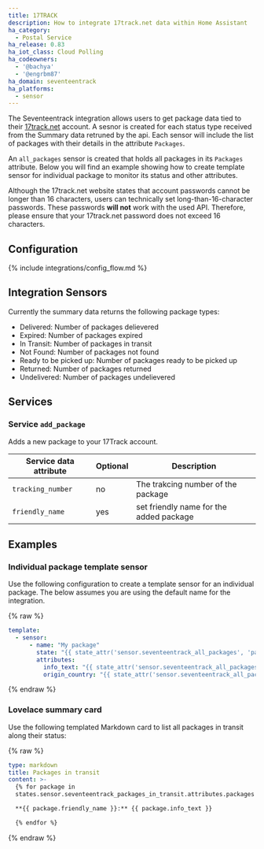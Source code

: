 ```yaml
---
title: 17TRACK
description: How to integrate 17track.net data within Home Assistant
ha_category:
  - Postal Service
ha_release: 0.83
ha_iot_class: Cloud Polling
ha_codeowners:
  - '@bachya'
  - '@engrbm87'
ha_domain: seventeentrack
ha_platforms:
  - sensor
---
```


The Seventeentrack integration allows users to get package data tied to their [17track.net](https://www.17track.net/en) account. A sesnor is created for each status type received from the Summary data retruned by the api. Each sensor will include the list of packages with their details in the attribute `Packages`. 

An `all_packages` sensor is created that holds all packages in its `Packages` attribute. Below you will find an example showing how to create template sensor for individual package to monitor its status and other attributes.

<div class='note warning'>

Although the 17track.net website states that account passwords cannot be longer than 16 characters, users can technically set long-than-16-character passwords. These passwords **will not** work with the used API. Therefore, please ensure that your 17track.net password does not exceed 16 characters.

</div>

## Configuration

{% include integrations/config_flow.md %}

## Integration Sensors

 Currently the summary data returns the following package types:

- Delivered: Number of packages delievered
- Expired: Number of packages expired
- In Transit: Number of packages in transit
- Not Found: Number of packages not found
- Ready to be picked up: Number of packages ready to be picked up
- Returned: Number of packages returned
- Undelivered: Number of packages undelievered

## Services

### Service `add_package`

Adds a new package to your 17Track account. 

| Service data attribute | Optional | Description |
| ---------------------- | -------- | ----------- |
| `tracking_number`    | no | The trakcing number of the package
| `friendly_name` | yes | set friendly name for the added package

## Examples

### Individual package template sensor

Use the following configuration to create a template sensor for an individual package. The below assumes you are using the default name for the integration.

{% raw %}

```yaml
template:
  - sensor:
      - name: "My package"
        state: "{{ state_attr('sensor.seventeentrack_all_packages', 'packages')['<tracking_number>'].status }}"
        attributes:
          info_text: "{{ state_attr('sensor.seventeentrack_all_packages', 'packages')['<tracking_number>'].info_text }}"
          origin_country: "{{ state_attr('sensor.seventeentrack_all_packages', 'packages')['<tracking_number>'].origin_country }}"

```

{% endraw %}

### Lovelace summary card

Use the following templated Markdown card to list all packages in transit along their status:

{% raw %}

```yaml
type: markdown
title: Packages in transit
content: >-
  {% for package in
  states.sensor.seventeentrack_packages_in_transit.attributes.packages %}

  **{{ package.friendly_name }}:** {{ package.info_text }}

  {% endfor %}
```

{% endraw %}
